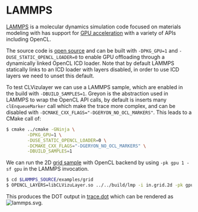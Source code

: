# LAMMPS

[LAMMPS](https://docs.lammps.org/Manual.html)
is a molecular dynamics simulation code focused on materials modeling with
has support for [GPU acceleration](https://docs.lammps.org/Build_extras.html#gpu)
with a variety of APIs including OpenCL.

The source code is [open source](https://github.com/lammps/lammps) and can be built with
`-DPKG_GPU=1` and `-DUSE_STATIC_OPENCL_LOADER=0` to enable GPU offloading through a dynamically
linked OpenCL ICD loader. Note that by default LAMMPS statically links to an ICD loader with
layers disabled, in order to use ICD layers we need to unset this default.

To test CLVizulayer we can use a LAMMPS sample, which are enabled in the build
with `-DBUILD_SAMPLES=1`. Greyon is the abstraction used in LAMMPS to wrap the
OpenCL API calls, by default is inserts many `clEnqueueMarker` call which make
the trace more complex, and can be disabled with
`-DCMAKE_CXX_FLAGS="-DGERYON_NO_OCL_MARKERS"`. This leads to a CMake call of:

```sh
$ cmake ../cmake -GNinja \
        -DPKG_GPU=1 \
        -DUSE_STATIC_OPENCL_LOADER=0 \
        -DCMAKE_CXX_FLAGS="-DGERYON_NO_OCL_MARKERS" \
        -DBUILD_SAMPLES=1
```

We can run the 2D [grid sample](https://github.com/lammps/lammps/tree/develop/examples/grid)
with OpenCL backend by using `-pk gpu 1 -sf gpu` in the LAMMPS invocation.

```sh
$ cd $LAMMPS_SOURCE/examples/grid
$ OPENCL_LAYERS=libCLVizuLayer.so ../../build/lmp -i in.grid.2d -pk gpu 1 -sf gpu
```

This produces the DOT output in [trace.dot](trace.dot) which can be rendered as
![lammps.svg](../../images/lammps.svg).
